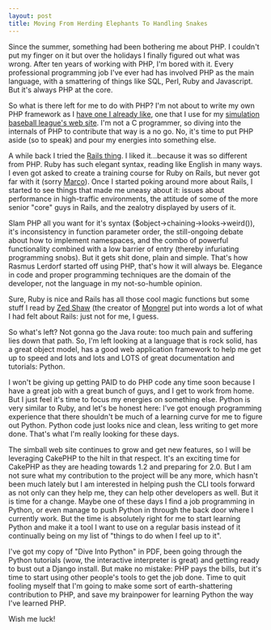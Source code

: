 ```yaml
--- 
layout: post
title: Moving From Herding Elephants To Handling Snakes
---
```

<p>
Since the summer, something had been bothering me about PHP.  I couldn't put my finger on it but over the holidays I finally figured out what was wrong.  After ten years of working with PHP, I'm bored with it.  Every professional programming job I've ever had has involved PHP as the main language, with a smattering of things like SQL, Perl, Ruby and Javascript.  But it's always PHP at the core.
</p>
<p>
So what is there left for me to do with PHP?  I'm not about to write my own PHP framework as I <a href="http://www.cakephp.org">have one I already like</a>, one that I use for my <a href="http://www.ibl.org">simulation baseball league's web site</a>.  I'm not a C programmer, so diving into the internals of PHP to contribute that way is a no go.  No, it's time to put PHP aside (so to speak) and pour my energies into something else.
</p>
<p>
A while back I tried the <a href="http://www.rubyonrails.com">Rails thing</a>.  I liked it...because it was so different from PHP.  Ruby has such elegant syntax, reading like English in many ways.  I even got asked to create a training course for Ruby on Rails, but never got far with it (sorry <a href="http://mtabini.blogspot.com/">Marco</a>).  Once I started poking around more about Rails, I started to see things that made me uneasy about it:  issues about performance in high-traffic environments, the attitude of some of the more senior "core" guys in Rails, and the zealotry displayed by users of it.  
</p>
<p>Slam PHP all you want for it's syntax ($object->chaining->looks->weird()), it's inconsistency in function parameter order, the still-ongoing debate about how to implement namespaces, and the combo of powerful functionality combined with a low barrier of entry (thereby infuriating programming snobs).  But it gets shit done, plain and simple.  That's how Rasmus Lerdorf started off using PHP, that's how it will always be.  Elegance in code and proper programming techniques are the domain of the developer, not the language in my not-so-humble opinion.
</p>
<p>
Sure, Ruby is nice and Rails has all those cool magic functions but some stuff I read by <a href="http://www.zedshaw.com/rants/rails_is_a_ghetto.html">Zed Shaw</a> (the creator of <a href="http://mongrel.rubyforge.org/">Mongrel</a> put into words a lot of what I had felt about Rails:  just not for me, I guess.
</p>
<p>
So what's left?  Not gonna go the Java route:  too much pain and suffering lies down that path.  So, I'm left looking at a language that is rock solid, has a great object model, has a good web application framework to help me get up to speed and lots and lots and LOTS of great documentation and tutorials:  Python.
</p>
<p>
I won't be giving up getting PAID to do PHP code any time soon because I have a great job with a great bunch of guys, and I get to work from home.  But I just feel it's time to focus my energies on something else.  Python is very similar to Ruby, and let's be honest here:  I've got enough programming experience that there shouldn't be much of a learning curve for me to figure out Python.  Python code just looks nice and clean, less writing to get more done.  That's what I'm really looking for these days.
</p>
<p>
The simball web site continues to grow and get new features, so I will be leveraging CakePHP to the hilt in that respect.  It's an exciting time for CakePHP as they are heading towards 1.2 and preparing for 2.0.  But I am not sure what my contribution to the project will be any more, which hasn't been much lately but I am interested in helping push the CLI tools forward as not only can they help me, they can help other developers as well.  But it is time for a change.  Maybe one of these days I find a job programming in Python, or even manage to push Python in through the back door where I currently work.  But the time is absolutely right for me to start learning Python and make it a tool I want to use on a regular basis instead of it continually being on my list of "things to do when I feel up to it".
</p>
<p>
I've got my copy of "Dive Into Python" in PDF, been going through the Python tutorials (wow, the interactive interpreter is great) and getting ready to bust out a Django install.  But make no mistake:  PHP pays the bills, but it's time to start using other people's tools to get the job done.  Time to quit fooling myself that I'm going to make some sort of earth-shattering contribution to PHP, and save my brainpower for learning Python the way I've learned PHP.
</p>
<p>
Wish me luck!
</p>
